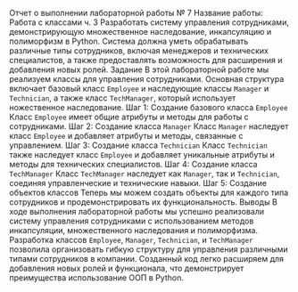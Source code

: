 Отчет о выполнении лабораторной работы № 7
Название работы: Работа с классами ч. 3
Разработать систему управления сотрудниками, демонстрирующую множественное наследование, инкапсуляцию и полиморфизм в Python. Система должна уметь обрабатывать различные типы сотрудников, включая менеджеров и технических специалистов, а также предоставлять возможность для расширения и добавления новых ролей.
Задание
В этой лабораторной работе мы реализуем классы для управления сотрудниками. Основная структура включает базовый класс `Employee` и наследующие классы `Manager` и `Technician`, а также класс `TechManager`, который использует ножественное наследование.
 Шаг 1: Создание базового класса `Employee`
Класс `Employee` имеет общие атрибуты и методы для работы с сотрудниками.
Шаг 2: Создание класса `Manager`
Класс `Manager` наследует класс `Employee` и добавляет атрибуты и методы, связанные с управлением.
Шаг 3: Создание класса `Technician`
Класс `Technician` также наследует класс `Employee` и добавляет уникальные атрибуты и методы для технических специалистов.
Шаг 4: Создание класса `TechManager`
Класс `TechManager` наследует как `Manager`, так и `Technician`, соединяя управленческие и технические навыки.
Шаг 5: Создание объектов классов
Теперь мы можем создать объекты для каждого типа сотрудников и продемонстрировать их функциональность.
Выводы
В ходе выполнения лабораторной работы мы успешно реализовали систему управления сотрудниками с использованием методов инкапсуляции, множественного наследования и полиморфизма. Разработка классов `Employee`, `Manager`, `Technician`, и `TechManager` позволила организовать гибкую структуру для управления различными типами сотрудников в компании. Созданный код легко расширяем для добавления новых ролей и функционала, что демонстрирует преимущества использование ООП в Python.
